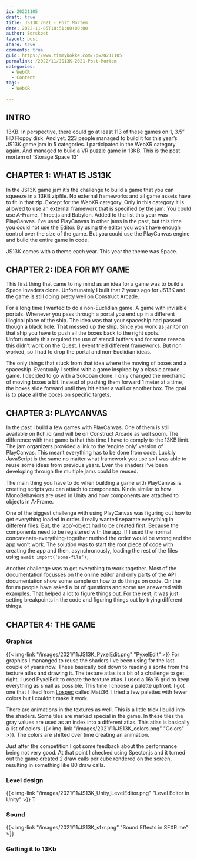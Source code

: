 ```yaml
---
id: 20221105
draft: true
title: JS13K 2021 - Post Mortem
date: 2022-11-05T18:51:00+00:00
author: Sorskoot
layout: post
share: true
comments: true
guid: https://www.timmykokke.com/?p=20211105
permalink: /2022/11/JS13K-2021-Post-Mortem
categories:
  - WebXR
  - Content
tags:
  - WebXR

---
```

## INTRO
13KB. In perspective, there could go at least 113 of these games on 1, 3.5” HD Floppy disk.
And yet. 223 people managed to build it for this year’s JS13K game jam in 5 categories.
I participated in the WebXR category again. And managed to build a VR puzzle game in 13KB.
This is the post mortem of ‘Storage Space 13’

## CHAPTER 1: WHAT IS JS13K
In the JS13K game jam it’s the challenge to build a game that you can squeeze in a 13KB zipfile. No external frameworks and all game assets have to fit in that zip.
Except for the WebXR category. Only in this category it is allowed to use an external framework that is specified by the jam. You could use A-Frame, Three.js and Babylon. Added to the list this year was PlayCanvas. I’ve used PlayCanvas in other jams in the past, but this time you could not use the Editor. By using the editor you won’t have enough control over the size of the game. But you could use the PlayCanvas engine and build the entire game in code.

JS13K comes with a theme each year. This year the theme was Space. 

## CHAPTER 2: IDEA FOR MY GAME
This first thing that came to my mind as an idea for a game was to build a Space Invaders clone. Unfortunately I built that 2 years ago for JS13K and the game is still doing pretty well on Construct Arcade. 

For a long time I wanted to do a non-Euclidian game. A game with invisible portals. Whenever you pass through a portal you end up in a different illogical place of the ship. The idea was that your spaceship had passed though a black hole. That messed up the ship. Since you work as janitor on that ship you have to push all the boxes back to the right spots. Unfortunately this required the use of stencil buffers and for some reason this didn’t work on the Quest. I event tried different frameworks. But non worked, so I had to drop the portal and non-Euclidian ideas.

The only things that stuck from that idea where the moving of boxes and a spaceship. Eventually I settled with a game inspired by a classic arcade game. I decided to go with a Sokoban clone. I only changed the mechanic of moving boxes a bit. Instead of pushing them forward 1 meter at a time, the boxes slide forward until they hit either a wall or another box. The goal is to place all the boxes on specific targets.     

## CHAPTER 3: PLAYCANVAS
In the past I build a few games with PlayCanvas. One of them is still available on Itch.io (and will be on Construct Arcade as well soon). The difference with that game is that this time I have to comply to the 13KB limit. The jam organizers provided a link to the ‘engine only’ version of PlayCanvas. This meant everything has to be done from code. Luckily JavaScript is the same no matter what framework you use so I was able to reuse some ideas from previous years. Even the shaders I’ve been developing through the multiple jams could be reused. 

The main thing you have to do when building a game with PlayCanvas is creating scripts you can attach to components. Kinda similar to how MonoBehaviors are used in Unity and how components are attached to objects in A-Frame. 

One of the biggest challenge with using PlayCanvas was figuring out how to get everything loaded in order. I really wanted separate everything in different files. But, the ‘app’-object had to be created first. Because the components need to be registered with the app. If I used the normal concatenate-everything-together method the order would be wrong and the app won’t work. The solution was to start the root piece of code with creating the app and then, asynchronously, loading the rest of the files using `await import(‘some-file’);`

Another challenge was to get everything to work together. Most of the documentation focusses on the online editor and only parts of the API documentation show some sample on how to do things on code. On the forum people have asked a lot of questions and some are answered with examples. That helped a lot to figure things out. For the rest, it was just setting breakpoints in the code and figuring things out by trying different things. 

## CHAPTER 4: THE GAME

### Graphics
{{< img-link "/images/2021/11/JS13K_PyxelEdit.png" "PyxelEdit" >}}
For graphics I mananged to reuse the shaders I've been using for the last couple of years now. These basically boil down to reading a sprite from the texture atlas and drawing it. The texture atlas is a bit of a challenge to get right. I used PyxelEdit to create the texture atlas. I used a 16x16 grid to keep everything as small as possible. This time I choose a palette upfront. I got one that I liked from [Lospec](https://lospec.com/palette-list/matt36) called Matt36. I tried a few palettes with fewer colors but I couldn't make it work. 

There are animations in the textures as well. This is a little trick I build into the shaders. Some tiles are marked special in the game. In these tiles the gray values are used as an index into a different atlas. This atlas is basically a list of colors. 
 {{< img-link "/images/2021/11/JS13K_colors.png" "Colors" >}}. The colors are shifted over time creating an animation.

Just after the competition I got some feedback about the performance being not very good. At that point I checked using Spector.js and it turned out the game created 2 draw calls per cube rendered on the screen, resulting in something like 80 draw calls.   

###	Level design
{{< img-link "/images/2021/11/JS13K_Unity_LevelEditor.png" "Level Editor in Unity" >}}
T
###	Sound
{{< img-link "/images/2021/11/JS13K_sfxr.png" "Sound Effects in SFXR.me" >}}

###	Getting it to 13Kb



